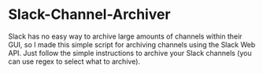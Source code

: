 # Slack-Channel-Archiver

Slack has no easy way to archive large amounts of channels within their GUI, so I made this simple script for archiving channels using the Slack Web API. Just follow the simple instructions to archive your Slack channels (you can use regex to select what to archive).
